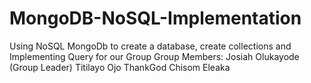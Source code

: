 # MongoDB-NoSQL-Implementation
Using NoSQL MongoDb to create a database, create collections and Implementing Query for our Group
Group Members:
Josiah Olukayode (Group Leader)
Titilayo Ojo
ThankGod Chisom Eleaka
